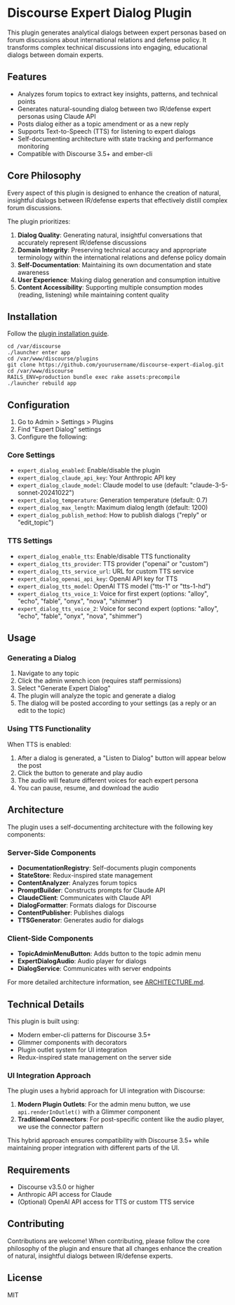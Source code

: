 # Discourse Expert Dialog Plugin

This plugin generates analytical dialogs between expert personas based on forum discussions about international relations and defense policy. It transforms complex technical discussions into engaging, educational dialogs between domain experts.

## Features

- Analyzes forum topics to extract key insights, patterns, and technical points
- Generates natural-sounding dialog between two IR/defense expert personas using Claude API
- Posts dialog either as a topic amendment or as a new reply
- Supports Text-to-Speech (TTS) for listening to expert dialogs
- Self-documenting architecture with state tracking and performance monitoring
- Compatible with Discourse 3.5+ and ember-cli

## Core Philosophy

Every aspect of this plugin is designed to enhance the creation of natural, insightful dialogs between IR/defense experts that effectively distill complex forum discussions.

The plugin prioritizes:
1. **Dialog Quality**: Generating natural, insightful conversations that accurately represent IR/defense discussions
2. **Domain Integrity**: Preserving technical accuracy and appropriate terminology within the international relations and defense policy domain
3. **Self-Documentation**: Maintaining its own documentation and state awareness
4. **User Experience**: Making dialog generation and consumption intuitive
5. **Content Accessibility**: Supporting multiple consumption modes (reading, listening) while maintaining content quality

## Installation

Follow the [plugin installation guide](https://meta.discourse.org/t/install-plugins-in-discourse/19157).

```
cd /var/discourse
./launcher enter app
cd /var/www/discourse/plugins
git clone https://github.com/yourusername/discourse-expert-dialog.git
cd /var/www/discourse
RAILS_ENV=production bundle exec rake assets:precompile
./launcher rebuild app
```

## Configuration

1. Go to Admin > Settings > Plugins
2. Find "Expert Dialog" settings
3. Configure the following:

### Core Settings
- `expert_dialog_enabled`: Enable/disable the plugin
- `expert_dialog_claude_api_key`: Your Anthropic API key
- `expert_dialog_claude_model`: Claude model to use (default: "claude-3-5-sonnet-20241022")
- `expert_dialog_temperature`: Generation temperature (default: 0.7)
- `expert_dialog_max_length`: Maximum dialog length (default: 1200)
- `expert_dialog_publish_method`: How to publish dialogs ("reply" or "edit_topic")

### TTS Settings
- `expert_dialog_enable_tts`: Enable/disable TTS functionality
- `expert_dialog_tts_provider`: TTS provider ("openai" or "custom")
- `expert_dialog_tts_service_url`: URL for custom TTS service
- `expert_dialog_openai_api_key`: OpenAI API key for TTS
- `expert_dialog_tts_model`: OpenAI TTS model ("tts-1" or "tts-1-hd")
- `expert_dialog_tts_voice_1`: Voice for first expert (options: "alloy", "echo", "fable", "onyx", "nova", "shimmer")
- `expert_dialog_tts_voice_2`: Voice for second expert (options: "alloy", "echo", "fable", "onyx", "nova", "shimmer")

## Usage

### Generating a Dialog

1. Navigate to any topic
2. Click the admin wrench icon (requires staff permissions)
3. Select "Generate Expert Dialog"
4. The plugin will analyze the topic and generate a dialog
5. The dialog will be posted according to your settings (as a reply or an edit to the topic)

### Using TTS Functionality

When TTS is enabled:

1. After a dialog is generated, a "Listen to Dialog" button will appear below the post
2. Click the button to generate and play audio
3. The audio will feature different voices for each expert persona
4. You can pause, resume, and download the audio

## Architecture

The plugin uses a self-documenting architecture with the following key components:

### Server-Side Components
- **DocumentationRegistry**: Self-documents plugin components
- **StateStore**: Redux-inspired state management
- **ContentAnalyzer**: Analyzes forum topics
- **PromptBuilder**: Constructs prompts for Claude API
- **ClaudeClient**: Communicates with Claude API
- **DialogFormatter**: Formats dialogs for Discourse
- **ContentPublisher**: Publishes dialogs
- **TTSGenerator**: Generates audio for dialogs

### Client-Side Components
- **TopicAdminMenuButton**: Adds button to the topic admin menu
- **ExpertDialogAudio**: Audio player for dialogs
- **DialogService**: Communicates with server endpoints

For more detailed architecture information, see [ARCHITECTURE.md](ARCHITECTURE.md).

## Technical Details

This plugin is built using:
- Modern ember-cli patterns for Discourse 3.5+
- Glimmer components with decorators
- Plugin outlet system for UI integration
- Redux-inspired state management on the server side

### UI Integration Approach

The plugin uses a hybrid approach for UI integration with Discourse:

1. **Modern Plugin Outlets**: For the admin menu button, we use `api.renderInOutlet()` with a Glimmer component
2. **Traditional Connectors**: For post-specific content like the audio player, we use the connector pattern
   
This hybrid approach ensures compatibility with Discourse 3.5+ while maintaining proper integration with different parts of the UI.

## Requirements

- Discourse v3.5.0 or higher
- Anthropic API access for Claude
- (Optional) OpenAI API access for TTS or custom TTS service

## Contributing

Contributions are welcome! When contributing, please follow the core philosophy of the plugin and ensure that all changes enhance the creation of natural, insightful dialogs between IR/defense experts.

## License

MIT 